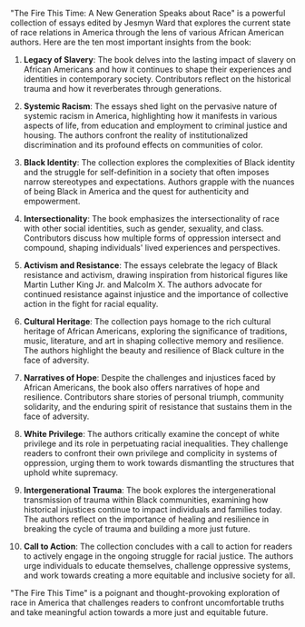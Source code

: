 "The Fire This Time: A New Generation Speaks about Race" is a powerful collection of essays edited by Jesmyn Ward that explores the current state of race relations in America through the lens of various African American authors. Here are the ten most important insights from the book:

1. **Legacy of Slavery**: The book delves into the lasting impact of slavery on African Americans and how it continues to shape their experiences and identities in contemporary society. Contributors reflect on the historical trauma and how it reverberates through generations.

2. **Systemic Racism**: The essays shed light on the pervasive nature of systemic racism in America, highlighting how it manifests in various aspects of life, from education and employment to criminal justice and housing. The authors confront the reality of institutionalized discrimination and its profound effects on communities of color.

3. **Black Identity**: The collection explores the complexities of Black identity and the struggle for self-definition in a society that often imposes narrow stereotypes and expectations. Authors grapple with the nuances of being Black in America and the quest for authenticity and empowerment.

4. **Intersectionality**: The book emphasizes the intersectionality of race with other social identities, such as gender, sexuality, and class. Contributors discuss how multiple forms of oppression intersect and compound, shaping individuals' lived experiences and perspectives.

5. **Activism and Resistance**: The essays celebrate the legacy of Black resistance and activism, drawing inspiration from historical figures like Martin Luther King Jr. and Malcolm X. The authors advocate for continued resistance against injustice and the importance of collective action in the fight for racial equality.

6. **Cultural Heritage**: The collection pays homage to the rich cultural heritage of African Americans, exploring the significance of traditions, music, literature, and art in shaping collective memory and resilience. The authors highlight the beauty and resilience of Black culture in the face of adversity.

7. **Narratives of Hope**: Despite the challenges and injustices faced by African Americans, the book also offers narratives of hope and resilience. Contributors share stories of personal triumph, community solidarity, and the enduring spirit of resistance that sustains them in the face of adversity.

8. **White Privilege**: The authors critically examine the concept of white privilege and its role in perpetuating racial inequalities. They challenge readers to confront their own privilege and complicity in systems of oppression, urging them to work towards dismantling the structures that uphold white supremacy.

9. **Intergenerational Trauma**: The book explores the intergenerational transmission of trauma within Black communities, examining how historical injustices continue to impact individuals and families today. The authors reflect on the importance of healing and resilience in breaking the cycle of trauma and building a more just future.

10. **Call to Action**: The collection concludes with a call to action for readers to actively engage in the ongoing struggle for racial justice. The authors urge individuals to educate themselves, challenge oppressive systems, and work towards creating a more equitable and inclusive society for all.

"The Fire This Time" is a poignant and thought-provoking exploration of race in America that challenges readers to confront uncomfortable truths and take meaningful action towards a more just and equitable future.